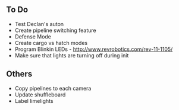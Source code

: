 ## To Do ##
- Test Declan's auton
- Create pipeline switching feature
- Defense Mode
- Create cargo vs hatch modes
- Program Blinkin LEDs - http://www.revrobotics.com/rev-11-1105/
- Make sure that lights are turning off during init

## Others ##
- Copy pipelines to each camera
- Update shuffleboard
- Label limelights
